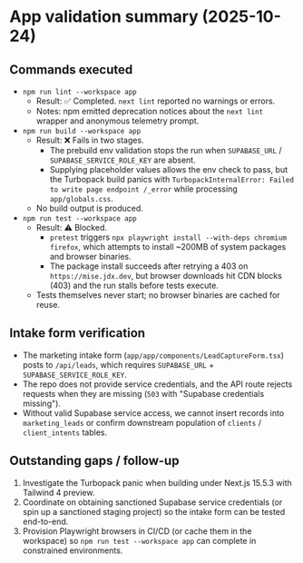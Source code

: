 # App validation summary (2025-10-24)

## Commands executed

- `npm run lint --workspace app`
  - Result: ✅ Completed. `next lint` reported no warnings or errors.
  - Notes: npm emitted deprecation notices about the `next lint` wrapper and anonymous telemetry prompt.
- `npm run build --workspace app`
  - Result: ❌ Fails in two stages.
    - The prebuild env validation stops the run when `SUPABASE_URL` / `SUPABASE_SERVICE_ROLE_KEY` are absent.
    - Supplying placeholder values allows the env check to pass, but the Turbopack build panics with `TurbopackInternalError: Failed to write page endpoint /_error` while processing `app/globals.css`.
  - No build output is produced.
- `npm run test --workspace app`
  - Result: ⚠️ Blocked.
    - `pretest` triggers `npx playwright install --with-deps chromium firefox`, which attempts to install ~200MB of system packages and browser binaries.
    - The package install succeeds after retrying a 403 on `https://mise.jdx.dev`, but browser downloads hit CDN blocks (403) and the run stalls before tests execute.
  - Tests themselves never start; no browser binaries are cached for reuse.

## Intake form verification

- The marketing intake form (`app/app/components/LeadCaptureForm.tsx`) posts to `/api/leads`, which requires `SUPABASE_URL` + `SUPABASE_SERVICE_ROLE_KEY`.
- The repo does not provide service credentials, and the API route rejects requests when they are missing (`503` with "Supabase credentials missing").
- Without valid Supabase service access, we cannot insert records into `marketing_leads` or confirm downstream population of `clients` / `client_intents` tables.

## Outstanding gaps / follow-up

1. Investigate the Turbopack panic when building under Next.js 15.5.3 with Tailwind 4 preview.
2. Coordinate on obtaining sanctioned Supabase service credentials (or spin up a sanctioned staging project) so the intake form can be tested end-to-end.
3. Provision Playwright browsers in CI/CD (or cache them in the workspace) so `npm run test --workspace app` can complete in constrained environments.

